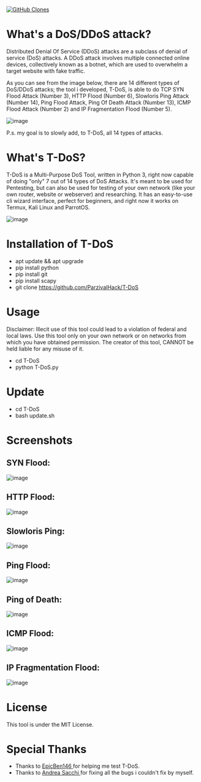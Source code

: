 <a href='https://github.com/ParzivalHack/T-DoS'><img alt='GitHub Clones' src='https://img.shields.io/badge/dynamic/json?color=success&label=Git-Clones&query=count&url=https://gist.githubusercontent.com/MShawon/cf89f3274d06170b8a4973039aa6220a/raw/clone.json&logo=github'></a>
# What's a DoS/DDoS attack?
Distributed Denial Of Service (DDoS) attacks are a subclass of denial of service (DoS) attacks. A DDoS attack involves multiple connected online devices, collectively known as a botnet, which are used to overwhelm a target website with fake traffic.

As you can see from the image below, there are 14 different types of DoS/DDoS attacks; the tool i developed, T-DoS, is able to do TCP SYN Flood Attack (Number 3), HTTP Flood (Number 6), Slowloris Ping Attack (Number 14), Ping Flood Attack, Ping Of Death Attack (Number 13), ICMP Flood Attack (Number 2) and IP Fragmentation Flood (Number 5).

![image](https://user-images.githubusercontent.com/82817793/205066388-55fb2697-e1f6-4214-8b5f-1d903bd61567.png)

P.s. my goal is to slowly add, to T-DoS, all 14 types of attacks.

# What's T-DoS?
T-DoS is a Multi-Purpose DoS Tool, written in Python 3, right now capable of doing "only" 7 out of 14 types of DoS Attacks. It's meant to be used for Pentesting, but can also be used for testing of your own network (like your own router, website or webserver) and researching. It has an easy-to-use cli wizard interface, perfect for beginners, and right now it works on Termux, Kali Linux and ParrotOS.

![image](https://user-images.githubusercontent.com/82817793/208090844-f0ce76cf-0391-486b-8fb3-f73dee905a34.png)

# Installation of T-DoS
* apt update && apt upgrade
* pip install python
* pip install git
* pip install scapy
* git clone https://github.com/ParzivalHack/T-DoS

# Usage
Disclaimer: Illecit use of this tool could lead to a violation of federal and local laws. Use this tool only on your own network or on networks from which you have obtained permission. The creator of this tool, CANNOT be held liable for any misuse of it.
* cd T-DoS
* python T-DoS.py

# Update
* cd T-DoS
* bash update.sh

# Screenshots
## SYN Flood:
![image](https://user-images.githubusercontent.com/82817793/208093713-22862d80-b536-410a-9408-b71be2738449.png)


## HTTP Flood:
![image](https://user-images.githubusercontent.com/82817793/208091769-748a2b25-a6d6-459a-8f4d-1cf38b243395.png)

## Slowloris Ping:
![image](https://user-images.githubusercontent.com/82817793/208422926-9db17aad-02c4-4989-b68c-7d48d9b11003.png)

## Ping Flood:
![image](https://user-images.githubusercontent.com/82817793/208091997-c28d9301-c007-48e4-afc2-62f1ad9aed57.png)
## Ping of Death:
![image](https://user-images.githubusercontent.com/82817793/208092416-756145a5-28df-4cc2-9981-79cf72fc7294.png)

## ICMP Flood:
![image](https://user-images.githubusercontent.com/82817793/208092684-d4c95f63-fd75-4e61-aafb-d59ff628be7f.png)

## IP Fragmentation Flood:
![image](https://user-images.githubusercontent.com/82817793/208092803-9e455cba-766e-4e92-a513-7c283ffb1ddd.png)


# License
This tool is under the MIT License.

# Special Thanks
* Thanks to  <a href = "https://github.com/EpicBen146" > EpicBen146 </a> for helping me test T-DoS.
* Thanks to  <a href = "https://github.com/alsacchi" > Andrea Sacchi </a> for fixing all the bugs i couldn't fix by myself.
